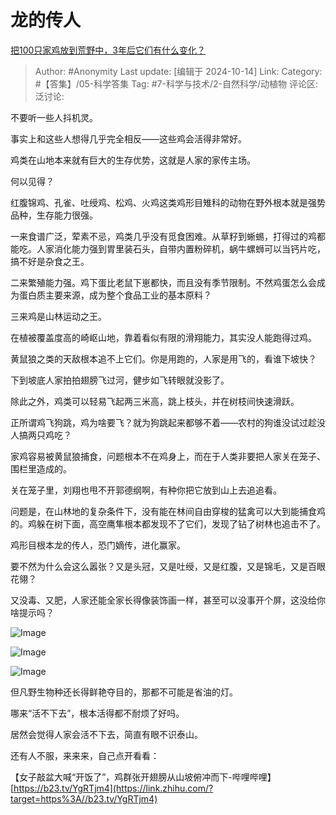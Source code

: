 # 龙的传人
[把100只家鸡放到荒野中，3年后它们有什么变化？](https://www.zhihu.com/question/434124471/answer/3419239851)

> Author: #Anonymity
> Last update: [编辑于 2024-10-14]
> Link:
> Category: #【答集】/05-科学答集
> Tag: #7-科学与技术/2-自然科学/动植物
> 评论区:
> 泛讨论:

不要听一些人抖机灵。

事实上和这些人想得几乎完全相反——这些鸡会活得非常好。

鸡类在山地本来就有巨大的生存优势，这就是人家的家传主场。

何以见得？

红腹锦鸡、孔雀、吐绶鸡、松鸡、火鸡这类鸡形目雉科的动物在野外根本就是强势品种，生存能力很强。

一来食谱广泛，荤素不忌，鸡类几乎没有觅食困难。从草籽到蜥蜴，打得过的鸡都能吃。人家消化能力强到胃里装石头，自带内置粉碎机，蜗牛螺蛳可以当钙片吃，搞不好是杂食之王。

二来繁殖能力强。鸡下蛋比老鼠下崽都快，而且没有季节限制。不然鸡蛋怎么会成为蛋白质主要来源，成为整个食品工业的基本原料？

三来鸡是山林运动之王。

在植被覆盖度高的崎岖山地，靠着看似有限的滑翔能力，其实没人能跑得过鸡。

黄鼠狼之类的天敌根本追不上它们。你是用跑的，人家是用飞的，看谁下坡快？

下到坡底人家拍拍翅膀飞过河，健步如飞转眼就没影了。

除此之外，鸡类可以轻易飞起两三米高，跳上枝头，并在树枝间快速滑跃。

正所谓鸡飞狗跳，鸡为啥要飞？就为狗跳起来都够不着——农村的狗谁没试过趁没人搞两只鸡吃？

家鸡容易被黄鼠狼捕食，问题根本不在鸡身上，而在于人类非要把人家关在笼子、围栏里造成的。

关在笼子里，刘翔也甩不开郭德纲啊，有种你把它放到山上去追追看。

问题是，在山林地的复杂条件下，没有能在林间自由穿梭的猛禽可以大到能捕食鸡的。鸡躲在树下面，高空鹰隼根本都发现不了它们，发现了钻了树林也追击不了。

鸡形目根本龙的传人，恐门嫡传，进化赢家。

要不然为什么会这么嚣张？又是头冠，又是吐绶，又是红腹，又是锦毛，又是百眼花翎？

又没毒、又肥，人家还能全家长得像装饰画一样，甚至可以没事开个屏，这没给你啥提示吗？

![Image](https://picx.zhimg.com/50/v2-dd95ed8acf8e9a0c424e005643906e5f_720w.jpg?source=2c26e567)

![Image](https://picx.zhimg.com/50/v2-af16eda01d236de597d7bcf4bf957368_720w.jpg?source=2c26e567)

![Image](https://pic1.zhimg.com/50/v2-aaef97380d16cffe590c2d6160bdfa3c_720w.jpg?source=2c26e567)

但凡野生物种还长得鲜艳夺目的，那都不可能是省油的灯。

哪来“活不下去”，根本活得都不耐烦了好吗。

居然会觉得人家会活不下去，简直有眼不识泰山。

还有人不服，来来来，自己点开看看：

【女子敲盆大喊“开饭了”，鸡群张开翅膀从山坡俯冲而下-哔哩哔哩】 [https://b23.tv/YgRTjm4](https://link.zhihu.com/?target=https%3A//b23.tv/YgRTjm4)
